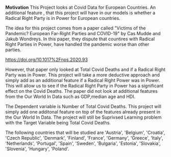 **Motivation**
This Project looks at Covid Data for European Countries. An additional feature , that this project will have in our models is whether a Radical Right Party is in Power for European countries.

The idea for this project comes from a paper called "Victims of the Pandemic? European Far-Right Parties and COVID-19" by Cas Mudde and Jakub Wondreys. In this paper, they dispute that countires with Radical Right Parties in Power, have handled the pandemic worse than other parties.

https://doi.org/10.1017%2Fnps.2020.93

However, that paper only looked at Total Covid Deaths and if a Radical Right Party was in Power. This project will take a more deductive approach and simply add as an additional feature if a Radical Right Power was in Power. This will allow us to see if the Radical Right Party in Power has a significant effect on the Covid Deaths. The paper did not look at additional features from the Our World In Data such as GDP,median age and HDI.

The Dependent variable is Number of Total Covid Deaths. This project will simply add one additonal feature on top of the features already present in the Our World In Data. The project will still be Suprivsed Learning problem with the Target Variable being Total Covid Deaths.

The following countries that will be studied are 'Austria', 'Belgium', 'Croatia', 'Czech Republic', 'Denmark', 'Finland', 'France', 'Germany', 'Greece', 'Italy', 'Netherlands', 'Portugal', 'Spain', 'Sweden', 'Bulgaria', 'Estonia', 'Slovakia', 'Slovenia', 'Hungary', 'Poland'.
